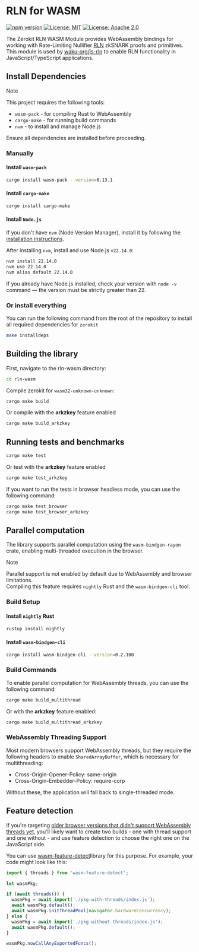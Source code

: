 # RLN for WASM

[![npm version](https://badge.fury.io/js/@waku%2Fzerokit-rln-wasm.svg)](https://badge.fury.io/js/@waku%2Fzerokit-rln-wasm)
[![License: MIT](https://img.shields.io/badge/License-MIT-blue.svg)](https://opensource.org/licenses/MIT)
[![License: Apache 2.0](https://img.shields.io/badge/License-Apache%202.0-blue.svg)](https://opensource.org/licenses/Apache-2.0)

The Zerokit RLN WASM Module provides WebAssembly bindings for working with
Rate-Limiting Nullifier [RLN](https://rfc.vac.dev/spec/32/) zkSNARK proofs and primitives.
This module is used by [waku-org/js-rln](https://github.com/waku-org/js-rln/) to enable
RLN functionality in JavaScript/TypeScript applications.

## Install Dependencies

> [!NOTE]
> This project requires the following tools:
>
> - `wasm-pack` - for compiling Rust to WebAssembly
> - `cargo-make` - for running build commands
> - `nvm` - to install and manage Node.js
>
> Ensure all dependencies are installed before proceeding.

### Manually

#### Install `wasm-pack`

```bash
cargo install wasm-pack --version=0.13.1
```

#### Install `cargo-make`

```bash
cargo install cargo-make
```

#### Install `Node.js`

If you don't have `nvm` (Node Version Manager), install it by following
the [installation instructions](https://github.com/nvm-sh/nvm?tab=readme-ov-file#install--update-script).

After installing `nvm`, install and use Node.js `v22.14.0`:

```bash
nvm install 22.14.0
nvm use 22.14.0
nvm alias default 22.14.0
```

If you already have Node.js installed,
check your version with `node -v` command — the version must be strictly greater than 22.

### Or install everything

You can run the following command from the root of the repository to install all required dependencies for `zerokit`

```bash
make installdeps
```

## Building the library

First, navigate to the rln-wasm directory:

```bash
cd rln-wasm
```

Compile zerokit for `wasm32-unknown-unknown`:

```bash
cargo make build
```

Or compile with the **arkzkey** feature enabled

```bash
cargo make build_arkzkey
```

## Running tests and benchmarks

```bash
cargo make test
```

Or test with the **arkzkey** feature enabled

```bash
cargo make test_arkzkey
```

If you want to run the tests in browser headless mode, you can use the following command:

```bash
cargo make test_browser
cargo make test_browser_arkzkey
```

## Parallel computation

The library supports parallel computation using the `wasm-bindgen-rayon` crate,
enabling multi-threaded execution in the browser.

> [!NOTE]
> Parallel support is not enabled by default due to WebAssembly and browser limitations. \
> Compiling this feature requires `nightly` Rust and the `wasm-bindgen-cli` tool.

### Build Setup

#### Install `nightly` Rust

```bash
rustup install nightly
```

#### Install `wasm-bindgen-cli`

```bash
cargo install wasm-bindgen-cli --version=0.2.100
```

### Build Commands

To enable parallel computation for WebAssembly threads, you can use the following command:

```bash
cargo make build_multithread
```

Or with the **arkzkey** feature enabled:

```bash
cargo make build_multithread_arkzkey
```

### WebAssembly Threading Support

Most modern browsers support WebAssembly threads,
but they require the following headers to enable `SharedArrayBuffer`, which is necessary for multithreading:

- Cross-Origin-Opener-Policy: same-origin
- Cross-Origin-Embedder-Policy: require-corp

Without these, the application will fall back to single-threaded mode.

## Feature detection

If you're targeting [older browser versions that didn't support WebAssembly threads yet](https://webassembly.org/roadmap/),
you'll likely want to create two builds - one with thread support and one without -
and use feature detection to choose the right one on the JavaScript side.

You can use [wasm-feature-detect](https://github.com/GoogleChromeLabs/wasm-feature-detect)library for this purpose.
For example, your code might look like this:

```js
import { threads } from 'wasm-feature-detect';

let wasmPkg;

if (await threads()) {
  wasmPkg = await import('./pkg-with-threads/index.js');
  await wasmPkg.default();
  await wasmPkg.initThreadPool(navigator.hardwareConcurrency);
} else {
  wasmPkg = await import('./pkg-without-threads/index.js');
  await wasmPkg.default();
}

wasmPkg.nowCallAnyExportedFuncs();
```
